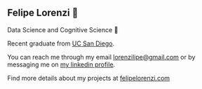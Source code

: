 <h2> Felipe Lorenzi 👋 </h2>
Data Science and Cognitive Science 👀

Recent graduate from <a href='https://www.ucsd.edu'>UC San Diego</a>. 

You can reach me through my email lorenzilipe@gmail.com or by messaging me on <a href='https://www.linkedin.com/in/felipe-lorenzi/'>my linkedin profile</a>.

Find more details about my projects at <a href='https://www.felipelorenzi.com'>felipelorenzi.com</a>

<!---
lorenzilipe/lorenzilipe is a ✨ special ✨ repository because its `README.md` (this file) appears on your GitHub profile.
You can click the Preview link to take a look at your changes.
--->
